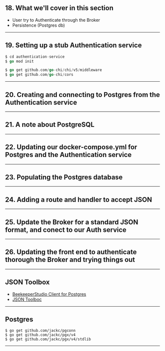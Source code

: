 ## 18. What we'll cover in this section
* User try to Authenticate through the Broker
* Persistence (Postgres db)
  
***

## 19. Setting up a stub Authentication service
```go
$ cd authentication-service
$ go mod init
```

```go
$ go get github.com/go-chi/chi/v5/middleware
$ go get github.com/go-chi/cors
```

***

## 20. Creating and connecting to Postgres from the Authentication service

***

## 21. A note about PostgreSQL

***

## 22. Updating our docker-compose.yml for Postgres and the Authentication service

***

## 23. Populating the Postgres database

***

## 24. Adding a route and handler to accept JSON

***

## 25. Update the Broker for a standard JSON format, and conect to our Auth service

***

## 26. Updating the front end to authenticate thorough the Broker and trying things out

***

## JSON Toolbox
* [BeekeeperStudio Client for Postgres](https://www.beekeeperstudio.io/)
* [JSON Toolboc](https://github.com/tsawler/toolbox)

***

## Postgres
```
$ go get github.com/jackc/pgconn
$ go get github.com/jackc/pgx/v4
$ go get github.com/jackc/pgx/v4/stdlib
```

***
